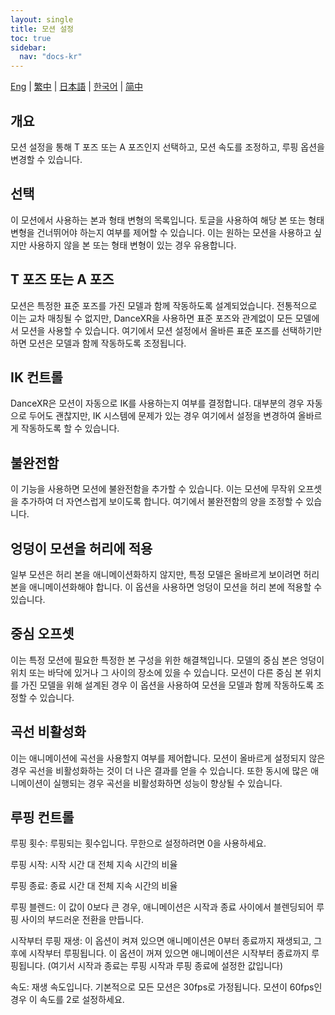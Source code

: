 ```yaml
---
layout: single
title: 모션 설정
toc: true
sidebar:
  nav: "docs-kr"
---
```

[Eng](/kr/dancexr/features/motion_settings) | [繁中](/tw/kr/dancexr/features/motion_settings) | [日本語](/jp/kr/dancexr/features/motion_settings) | [한국어](/kr/kr/dancexr/features/motion_settings) | [简中](/zh/kr/dancexr/features/motion_settings)


## 개요
모션 설정을 통해 T 포즈 또는 A 포즈인지 선택하고, 모션 속도를 조정하고, 루핑 옵션을 변경할 수 있습니다.

## 선택
이 모션에서 사용하는 본과 형태 변형의 목록입니다. 토글을 사용하여 해당 본 또는 형태 변형을 건너뛰어야 하는지 여부를 제어할 수 있습니다. 이는 원하는 모션을 사용하고 싶지만 사용하지 않을 본 또는 형태 변형이 있는 경우 유용합니다.

## T 포즈 또는 A 포즈
모션은 특정한 표준 포즈를 가진 모델과 함께 작동하도록 설계되었습니다. 전통적으로 이는 교차 매칭될 수 없지만, DanceXR을 사용하면 표준 포즈와 관계없이 모든 모델에서 모션을 사용할 수 있습니다. 여기에서 모션 설정에서 올바른 표준 포즈를 선택하기만 하면 모션은 모델과 함께 작동하도록 조정됩니다.

## IK 컨트롤
DanceXR은 모션이 자동으로 IK를 사용하는지 여부를 결정합니다. 대부분의 경우 자동으로 두어도 괜찮지만, IK 시스템에 문제가 있는 경우 여기에서 설정을 변경하여 올바르게 작동하도록 할 수 있습니다.

## 불완전함
이 기능을 사용하면 모션에 불완전함을 추가할 수 있습니다. 이는 모션에 무작위 오프셋을 추가하여 더 자연스럽게 보이도록 합니다. 여기에서 불완전함의 양을 조정할 수 있습니다.

## 엉덩이 모션을 허리에 적용
일부 모션은 허리 본을 애니메이션화하지 않지만, 특정 모델은 올바르게 보이려면 허리 본을 애니메이션화해야 합니다. 이 옵션을 사용하면 엉덩이 모션을 허리 본에 적용할 수 있습니다.

## 중심 오프셋
이는 특정 모션에 필요한 특정한 본 구성을 위한 해결책입니다. 모델의 중심 본은 엉덩이 위치 또는 바닥에 있거나 그 사이의 장소에 있을 수 있습니다. 모션이 다른 중심 본 위치를 가진 모델을 위해 설계된 경우 이 옵션을 사용하여 모션을 모델과 함께 작동하도록 조정할 수 있습니다.

## 곡선 비활성화
이는 애니메이션에 곡선을 사용할지 여부를 제어합니다. 모션이 올바르게 설정되지 않은 경우 곡선을 비활성화하는 것이 더 나은 결과를 얻을 수 있습니다. 또한 동시에 많은 애니메이션이 실행되는 경우 곡선을 비활성화하면 성능이 향상될 수 있습니다.

## 루핑 컨트롤
루핑 횟수: 루핑되는 횟수입니다. 무한으로 설정하려면 0을 사용하세요.

루핑 시작: 시작 시간 대 전체 지속 시간의 비율

루핑 종료: 종료 시간 대 전체 지속 시간의 비율

루핑 블렌드: 이 값이 0보다 큰 경우, 애니메이션은 시작과 종료 사이에서 블렌딩되어 루핑 사이의 부드러운 전환을 만듭니다.

시작부터 루핑 재생: 이 옵션이 켜져 있으면 애니메이션은 0부터 종료까지 재생되고, 그 후에 시작부터 루핑됩니다. 이 옵션이 꺼져 있으면 애니메이션은 시작부터 종료까지 루핑됩니다. (여기서 시작과 종료는 루핑 시작과 루핑 종료에 설정한 값입니다)

속도: 재생 속도입니다. 기본적으로 모든 모션은 30fps로 가정됩니다. 모션이 60fps인 경우 이 속도를 2로 설정하세요.